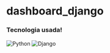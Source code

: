 # dashboard_django

### Tecnologia usada!
<img align = "center" alt = "Python" src = "https://img.shields.io/badge/Python-FFD43B?style=for-the-badge&logo=python&logoColor=darkgreen" /> <img align = "center" alt = "Django" src = "https://img.shields.io/badge/Django-092E20?style=for-the-badge&logo=django&logoColor=green" />
